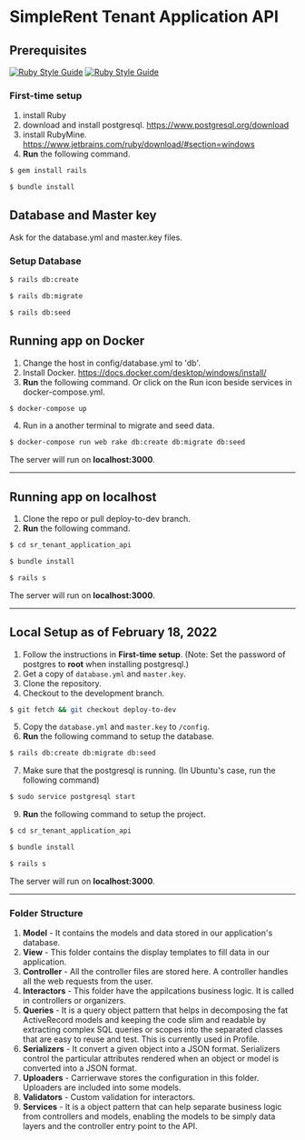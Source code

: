 # SimpleRent Tenant Application API

## Prerequisites
[![Ruby Style Guide](https://img.shields.io/badge/Ruby-3.1.2-red)](https://www.ruby-lang.org/en/news/2022/04/12/ruby-3-1-2-released)
[![Ruby Style Guide](https://img.shields.io/badge/Rails-7.0.3-brightgreen)](https://rubygems.org/gems/rails)

### First-time setup
1. install Ruby
2. download and install postgresql. https://www.postgresql.org/download
3. install RubyMine. https://www.jetbrains.com/ruby/download/#section=windows
4. **Run** the following command.
```bash
$ gem install rails
```
```bash
$ bundle install
```

## Database and Master key
Ask for the database.yml and master.key files.

### Setup Database
```bash
$ rails db:create
```
```bash
$ rails db:migrate
```
```bash
$ rails db:seed
```

## Running app on Docker
1. Change the host in config/database.yml to 'db'.
2. Install Docker. https://docs.docker.com/desktop/windows/install/
3. **Run** the following command. Or click on the Run icon beside services in docker-compose.yml.
```bash
$ docker-compose up
```
4. Run in a another terminal to migrate and seed data.
```bash
$ docker-compose run web rake db:create db:migrate db:seed
```

The server will run on **localhost:3000**.

---

## Running app on localhost
1. Clone the repo or pull deploy-to-dev branch.
2. **Run** the following command.
```bash
$ cd sr_tenant_application_api
```
```bash
$ bundle install
```
```bash
$ rails s
```
The server will run on **localhost:3000**.

---

## Local Setup as of February 18, 2022

1. Follow the instructions in **First-time setup**. (Note: Set the password of postgres to **root** when installing postgresql.)
2. Get a copy of `database.yml` and `master.key`.
3. Clone the repository.
4. Checkout to the development branch.
```bash
$ git fetch && git checkout deploy-to-dev
```
5. Copy the `database.yml` and `master.key` to `/config`.
6. **Run** the following command to setup the database.
```bash
$ rails db:create db:migrate db:seed
```
7. Make sure that the postgresql is running. (In Ubuntu's case, run the following command)
```bash
$ sudo service postgresql start
```
9. **Run** the following command to setup the project.
```bash
$ cd sr_tenant_application_api
```
```bash
$ bundle install
```
```bash
$ rails s
```
The server will run on **localhost:3000**.

---

### Folder Structure
1. **Model** - It contains the models and data stored in our application's database.
2. **View** - This folder contains the display templates to fill data in our application.
3. **Controller** - All the controller files are stored here. A controller handles all the web requests from the user.
4. **Interactors** - This folder have the appilcations business logic. It is called in controllers or organizers.
5. **Queries** - It is a query object pattern that helps in decomposing the fat ActiveRecord models and keeping the code slim and readable by extracting complex SQL queries or scopes into the separated classes that are easy to reuse and test. This is currently used in Profile.
6. **Serializers** - It convert a given object into a JSON format. Serializers control the particular attributes rendered when an object or model is converted into a JSON format.
7. **Uploaders** - Carrierwave stores the configuration in this folder. Uploaders are included into some models.
8. **Validators** - Custom validation for interactors.
9. **Services** - It is a object pattern that can help separate business logic from controllers and models, enabling the models to be simply data layers and the controller entry point to the API.